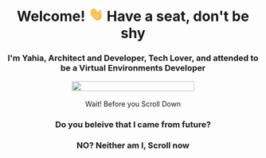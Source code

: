 <h1 align="center">Welcome! <img src="https://raw.githubusercontent.com/ABSphreak/ABSphreak/master/gifs/Hi.gif" width="30px"> Have a seat, don't be shy</h1>

<h3 align="center">I'm Yahia, Architect and Developer, Tech Lover, and attended to be a Virtual Environments Developer</h3>

<div align="center">
<img src="https://raw.githubusercontent.com/abhisheknaiidu/abhisheknaiidu/master/code.gif" align="center" style="width: 70%; height:70%"/>
</div>

<p fontSize="12px" align="center">Wait! Before you Scroll Down<p>
<h3 align="center">Do you beleive that I came from future?</h3>
<h3 align="center">NO? Neither am I, Scroll now</h3>
